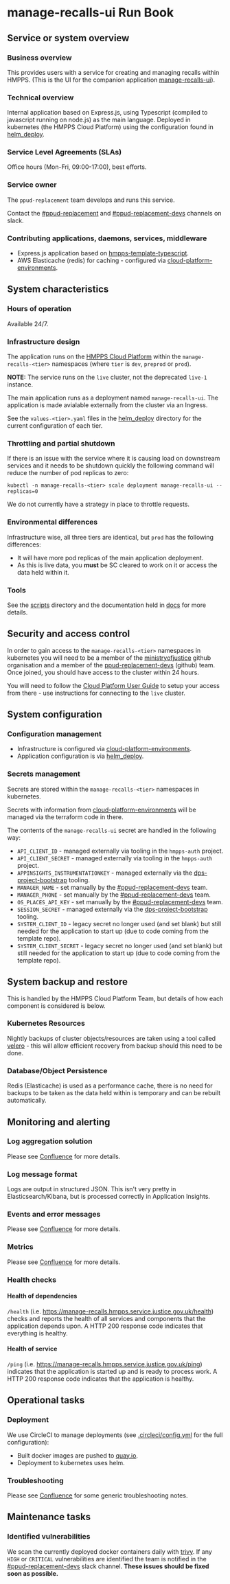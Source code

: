 # manage-recalls-ui Run Book

## Service or system overview

### Business overview

This provides users with a service for creating and managing recalls within HMPPS. (This is the UI for the companion application [manage-recalls-ui](https://github.com/ministryofjustice/manage-recalls-ui)).

### Technical overview

Internal application based on Express.js, using Typescript (compiled to javascript running on node.js) as the main language. Deployed in kubernetes (the HMPPS Cloud Platform) using the configuration found in [helm_deploy](helm_deploy).

### Service Level Agreements (SLAs)

Office hours (Mon-Fri, 09:00-17:00), best efforts.

### Service owner

The `ppud-replacement` team develops and runs this service.

Contact the [#ppud-replacement](https://mojdt.slack.com/archives/C020S8C0K9U) and [#ppud-replacement-devs](https://mojdt.slack.com/archives/C0223AGGQU8) channels on slack.

### Contributing applications, daemons, services, middleware

- Express.js application based on [hmpps-template-typescript](https://github.com/ministryofjustice/hmpps-template-typescript).
- AWS Elasticache (redis) for caching - configured via [cloud-platform-environments](https://github.com/ministryofjustice/cloud-platform-environments).

## System characteristics

### Hours of operation

Available 24/7.

### Infrastructure design

The application runs on the [HMPPS Cloud Platform](https://user-guide.cloud-platform.service.justice.gov.uk/) within the `manage-recalls-<tier>` namespaces (where `tier` is `dev`, `preprod` or `prod`).

**NOTE:** The service runs on the `live` cluster, not the deprecated `live-1` instance.

The main application runs as a deployment named `manage-recalls-ui`. The application is made avialable externally from the cluster via an Ingress.

See the `values-<tier>.yaml` files in the [helm_deploy](helm_deploy) directory for the current configuration of each tier.

### Throttling and partial shutdown

If there is an issue with the service where it is causing load on downstream services and it needs to be shutdown quickly the following command will reduce the number of pod replicas to zero:

```
kubectl -n manage-recalls-<tier> scale deployment manage-recalls-ui --replicas=0
```

We do not currently have a strategy in place to throttle requests.

### Environmental differences

Infrastructure wise, all three tiers are identical, but `prod` has the following differences:

- It will have more pod replicas of the main application deployment.
- As this is live data, you **must** be SC cleared to work on it or access the data held within it.

### Tools

See the [scripts](scripts) directory and the documentation held in [docs](docs) for more details.

## Security and access control

In order to gain access to the `manage-recalls-<tier>` namespaces in kubernetes you will need to be a member of the [ministryofjustice](https://github.com/orgs/ministryofjustice) github organisation and a member of the [ppud-replacement-devs](https://github.com/orgs/ministryofjustice/teams/ppud-replacement-devs) (github) team. Once joined, you should have access to the cluster within 24 hours.

You will need to follow the [Cloud Platform User Guide](https://user-guide.cloud-platform.service.justice.gov.uk/documentation/getting-started/kubectl-config.html#how-to-use-kubectl-to-connect-to-the-cluster) to setup your access from there - use instructions for connecting to the `live` cluster.

## System configuration

### Configuration management

- Infrastructure is configured via [cloud-platform-environments](https://github.com/ministryofjustice/cloud-platform-environments).
- Application configuration is via [helm_deploy](helm_deploy).

### Secrets management

Secrets are stored within the `manage-recalls-<tier>` namespaces in kubernetes.

Secrets with information from [cloud-platform-environments](https://github.com/ministryofjustice/cloud-platform-environments) will be managed via the terraform code in there.

The contents of the `manage-recalls-ui` secret are handled in the following way:

- `API_CLIENT_ID` - managed externally via tooling in the `hmpps-auth` project.
- `API_CLIENT_SECRET` - managed externally via tooling in the `hmpps-auth` project.
- `APPINSIGHTS_INSTRUMENTATIONKEY` - managed externally via the [dps-project-bootstrap](https://github.com/ministryofjustice/dps-project-bootstrap) tooling.
- `MANAGER_NAME` - set manually by the [#ppud-replacement-devs](https://mojdt.slack.com/archives/C0223AGGQU8) team.
- `MANAGER_PHONE` - set manually by the [#ppud-replacement-devs](https://mojdt.slack.com/archives/C0223AGGQU8) team.
- `OS_PLACES_API_KEY` - set manually by the [#ppud-replacement-devs](https://mojdt.slack.com/archives/C0223AGGQU8) team.
- `SESSION_SECRET` - managed externally via the [dps-project-bootstrap](https://github.com/ministryofjustice/dps-project-bootstrap) tooling.
- `SYSTEM_CLIENT_ID` - legacy secret no longer used (and set blank) but still needed for the application to start up (due to code coming from the template repo).
- `SYSTEM_CLIENT_SECRET` - legacy secret no longer used (and set blank) but still needed for the application to start up (due to code coming from the template repo).

## System backup and restore

This is handled by the HMPPS Cloud Platform Team, but details of how each component is considered is below.

### Kubernetes Resources

Nightly backups of cluster objects/resources are taken using a tool called [velero](https://velero.io/) - this will allow efficient recovery from backup should this need to be done.

### Database/Object Persistence

Redis (Elasticache) is used as a performance cache, there is no need for backups to be taken as the data held within is temporary and can be rebuilt automatically.

## Monitoring and alerting

### Log aggregation solution

Please see [Confluence](https://dsdmoj.atlassian.net/wiki/spaces/PUD/pages/3622830168/Monitoring+Operability#Logging) for more details.

### Log message format

Logs are output in structured JSON. This isn't very pretty in Elasticsearch/Kibana, but is processed correctly in Application Insights.

### Events and error messages

Please see [Confluence](https://dsdmoj.atlassian.net/wiki/spaces/PUD/pages/3622830168/Monitoring+Operability#Runtime-Error-Reporting) for more details.

### Metrics

Please see [Confluence](https://dsdmoj.atlassian.net/wiki/spaces/PUD/pages/3622830168/Monitoring+Operability#Metrics) for more details.

### Health checks

#### Health of dependencies

`/health` (i.e. https://manage-recalls.hmpps.service.justice.gov.uk/health) checks and reports the health of all services and components that the application depends upon. A HTTP 200 response code indicates that everything is healthy.

#### Health of service

`/ping` (i.e. https://manage-recalls.hmpps.service.justice.gov.uk/ping) indicates that the application is started up and is ready to process work. A HTTP 200 response code indicates that the application is healthy.

## Operational tasks

### Deployment

We use CircleCI to manage deployments (see [.circleci/config.yml](.circleci/config.yml) for the full configuration):

- Built docker images are pushed to [quay.io](https://quay.io/repository/hmpps/manage-recalls-ui).
- Deployment to kubernetes uses helm.

### Troubleshooting

Please see [Confluence](https://dsdmoj.atlassian.net/wiki/spaces/PUD/pages/3622830168/Monitoring+Operability#Direct-Log-Access-etc.-with-kubectl-(e.g.-Debugging-an-Application-That-Fails-to-Start)) for some generic troubleshooting notes.

## Maintenance tasks

### Identified vulnerabilities

We scan the currently deployed docker containers daily with [trivy](https://github.com/aquasecurity/trivy). If any `HIGH` or `CRITICAL` vulnerabilities are identified the team is notified in the [#ppud-replacement-devs](https://mojdt.slack.com/archives/C0223AGGQU8) slack channel. **These issues should be fixed soon as possible.**
